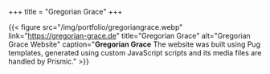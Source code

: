 +++
title = "Gregorian Grace"
+++

{{< figure src="/img/portfolio/gregoriangrace.webp" link="https://gregorian-grace.de" title="Gregorian Grace" alt="Gregorian Grace Website" caption="**Gregorian Grace** The website was built using Pug templates, generated using custom JavaScript scripts and its media files are handled by Prismic." >}}

